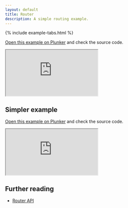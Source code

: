 ```yaml
---
layout: default
title: Router
description: A simple routing example.
---
```


{% include example-tabs.html %}

[Open this example on Plunker](https://riot.js.org/examples/plunker/?app=router-complex) and check the source code.

<iframe src="https://riot.js.org/examples/router-complex"></iframe>

## Simpler example

[Open this example on Plunker](https://riot.js.org/examples/plunker/?app=router-page-switcher) and check the source code.

<iframe src="https://riot.js.org/examples/router-page-switcher"></iframe>

## Further reading

- [Router API](/api/route/)
